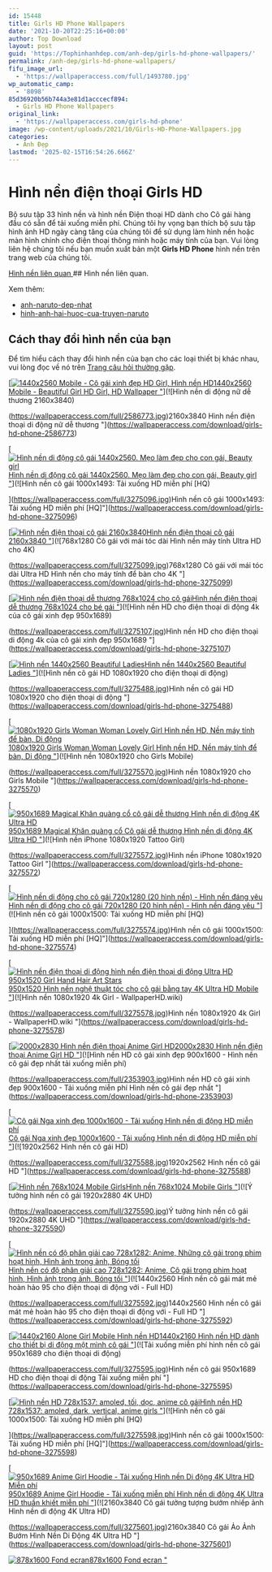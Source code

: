 ```yaml
---
id: 15448
title: Girls HD Phone Wallpapers
date: '2021-10-20T22:25:16+00:00'
author: Top Download
layout: post
guid: 'https://Tophinhanhdep.com/anh-dep/girls-hd-phone-wallpapers/'
permalink: /anh-dep/girls-hd-phone-wallpapers/
fifu_image_url:
  - 'https://wallpaperaccess.com/full/1493780.jpg'
wp_automatic_camp:
  - '8098'
85d36920b56b744a3e81d1acccecf894:
  - Girls HD Phone Wallpapers
original_link:
  - 'https://wallpaperaccess.com/girls-hd-phone'
image: /wp-content/uploads/2021/10/Girls-HD-Phone-Wallpapers.jpg
categories:
  - Ảnh Đẹp
lastmod: '2025-02-15T16:54:26.666Z'
---
```

# Hình nền điện thoại Girls HD

Bộ sưu tập 33 hình nền và hình nền Điện thoại HD dành cho Cô gái hàng đầu có sẵn để tải xuống miễn phí. Chúng tôi hy vọng bạn thích bộ sưu tập hình ảnh HD ngày càng tăng của chúng tôi để sử dụng làm hình nền hoặc màn hình chính cho điện thoại thông minh hoặc máy tính của bạn. Vui lòng liên hệ chúng tôi nếu bạn muốn xuất bản một **Girls HD Phone** hình nền trên trang web của chúng tôi.

[Hình nền liên quan ](#related) ## Hình nền liên quan.

   
 Xem thêm:

   
- [anh-naruto-dep-nhat](https://tophinhanhdep.com/anh-naruto/anh-naruto-dep-nhat/)
- [hinh-anh-hai-huoc-cua-truyen-naruto](https://tophinhanhdep.com/anh-naruto/hinh-anh-hai-huoc-cua-truyen-naruto/)

## Cách thay đổi hình nền của bạn

Để tìm hiểu cách thay đổi hình nền của bạn cho các loại thiết bị khác nhau, vui lòng đọc về nó trên [Trang câu hỏi thường gặp](https://tophinhanhdep.com/faq/).

  
[[![1440x2560 Mobile - Cô gái xinh đẹp HD Girl, Hình nền HD](https://wallpaperaccess.com/full/1493780.jpg)1440x2560 Mobile - Beautiful Girl HD Girl, HD Wallpaper "](https://wallpaperaccess.com/download/girls-hd-phone-1493780)](![Hình nền di động nữ dễ thương 2160x3840)

(https://wallpaperaccess.com/full/2586773.jpg)2160x3840 Hình nền điện thoại di động nữ dễ thương "](https://wallpaperaccess.com/download/girls-hd-phone-2586773)

[[![Hình nền di động cô gái 1440x2560.  Mẹo làm đẹp cho con gái, Beauty girl](https://wallpaperaccess.com/full/1914493.jpg)Hình nền di động cô gái 1440x2560. Mẹo làm đẹp cho con gái, Beauty girl "](https://wallpaperaccess.com/download/girls-hd-phone-1914493)](![Hình nền cô gái 1000x1493: Tải xuống HD miễn phí [HQ)

](https://wallpaperaccess.com/full/3275096.jpg)Hình nền cô gái 1000x1493: Tải xuống HD miễn phí \[HQ\]"](https://wallpaperaccess.com/download/girls-hd-phone-3275096)

[[![Hình nền điện thoại cô gái 2160x3840](https://wallpaperaccess.com/full/3275097.jpg)Hình nền điện thoại cô gái 2160x3840 "](https://wallpaperaccess.com/download/girls-hd-phone-3275097)](![768x1280 Cô gái với mái tóc dài Hình nền máy tính Ultra HD cho 4K)

(https://wallpaperaccess.com/full/3275099.jpg)768x1280 Cô gái với mái tóc dài Ultra HD Hình nền cho máy tính để bàn cho 4K "](https://wallpaperaccess.com/download/girls-hd-phone-3275099)

[[![Hình nền điện thoại dễ thương 768x1024 cho cô gái](https://wallpaperaccess.com/full/3275104.jpg)Hình nền điện thoại dễ thương 768x1024 cho bé gái "](https://wallpaperaccess.com/download/girls-hd-phone-3275104)](![Hình nền HD cho điện thoại di động 4k của cô gái xinh đẹp 950x1689)

(https://wallpaperaccess.com/full/3275107.jpg)Hình nền HD cho điện thoại di động 4k của cô gái xinh đẹp 950x1689 "](https://wallpaperaccess.com/download/girls-hd-phone-3275107)

[[![Hình nền 1440x2560 Beautiful Ladies](https://wallpaperaccess.com/full/3275480.jpg)Hình nền 1440x2560 Beautiful Ladies "](https://wallpaperaccess.com/download/girls-hd-phone-3275480)](![Hình nền cô gái HD 1080x1920 cho điện thoại di động)

(https://wallpaperaccess.com/full/3275488.jpg)Hình nền cô gái HD 1080x1920 cho điện thoại di động "](https://wallpaperaccess.com/download/girls-hd-phone-3275488)

[[![1080x1920 Girls Woman Woman Lovely Girl Hình nền HD, Nền máy tính để bàn, Di động](https://wallpaperaccess.com/full/3275569.jpg)1080x1920 Girls Woman Woman Lovely Girl Hình nền HD, Nền máy tính để bàn, Di động "](https://wallpaperaccess.com/download/girls-hd-phone-3275569)](![Hình nền 1080x1920 cho Girls Mobile)

(https://wallpaperaccess.com/full/3275570.jpg)Hình nền 1080x1920 cho Girls Mobile "](https://wallpaperaccess.com/download/girls-hd-phone-3275570)

[[![950x1689 Magical Khăn quàng cổ cô gái dễ thương Hình nền di động 4K Ultra HD](https://wallpaperaccess.com/full/3275571.jpg)950x1689 Magical Khăn quàng cổ Cô gái dễ thương Hình nền di động 4K Ultra HD "](https://wallpaperaccess.com/download/girls-hd-phone-3275571)](![Hình nền iPhone 1080x1920 Tattoo Girl)

(https://wallpaperaccess.com/full/3275572.jpg)Hình nền iPhone 1080x1920 Tattoo Girl "](https://wallpaperaccess.com/download/girls-hd-phone-3275572)

[[![Hình nền di động cho cô gái 720x1280 (20 hình nền) - Hình nền đáng yêu](https://wallpaperaccess.com/full/3275573.jpg)Hình nền di động cho cô gái 720x1280 (20 hình nền) - Hình nền đáng yêu "](https://wallpaperaccess.com/download/girls-hd-phone-3275573)](![Hình nền cô gái 1000x1500: Tải xuống HD miễn phí [HQ)

](https://wallpaperaccess.com/full/3275574.jpg)Hình nền cô gái 1000x1500: Tải xuống HD miễn phí \[HQ\]"](https://wallpaperaccess.com/download/girls-hd-phone-3275574)

[[![Hình nền điện thoại di động hình nền điện thoại di động Ultra HD 950x1520 Girl Hand Hair Art Stars](https://wallpaperaccess.com/full/3275577.jpg)950x1520 Hình nền nghệ thuật tóc cho cô gái bằng tay 4K Ultra HD Mobile "](https://wallpaperaccess.com/download/girls-hd-phone-3275577)](![Hình nền 1080x1920 4k Girl - WallpaperHD.wiki)

(https://wallpaperaccess.com/full/3275578.jpg)Hình nền 1080x1920 4k Girl - WallpaperHD.wiki "](https://wallpaperaccess.com/download/girls-hd-phone-3275578)

[[![2000x2830 Hình nền điện thoại Anime Girl HD](https://wallpaperaccess.com/full/2288412.jpg)2000x2830 Hình nền điện thoại Anime Girl HD "](https://wallpaperaccess.com/download/girls-hd-phone-2288412)](![Hình nền HD cô gái xinh đẹp 900x1600 - Hình nền cô gái đẹp nhất tải xuống miễn phí)

(https://wallpaperaccess.com/full/2353903.jpg)Hình nền HD cô gái xinh đẹp 900x1600 - Tải xuống miễn phí Hình nền cô gái đẹp nhất "](https://wallpaperaccess.com/download/girls-hd-phone-2353903)

[[![Cô gái Nga xinh đẹp 1000x1600 - Tải xuống Hình nền di động HD miễn phí](https://wallpaperaccess.com/full/3275587.jpg)Cô gái Nga xinh đẹp 1000x1600 - Tải xuống Hình nền di động HD miễn phí "](https://wallpaperaccess.com/download/girls-hd-phone-3275587)](![1920x2562 Hình nền cô gái HD)

(https://wallpaperaccess.com/full/3275588.jpg)1920x2562 Hình nền cô gái HD "](https://wallpaperaccess.com/download/girls-hd-phone-3275588)

[[![Hình nền 768x1024 Mobile Girls](https://wallpaperaccess.com/full/3275589.jpg)Hình nền 768x1024 Mobile Girls "](https://wallpaperaccess.com/download/girls-hd-phone-3275589)](![Ý tưởng hình nền cô gái 1920x2880 4K UHD)

(https://wallpaperaccess.com/full/3275590.jpg)Ý tưởng hình nền cô gái 1920x2880 4K UHD "](https://wallpaperaccess.com/download/girls-hd-phone-3275590)

[[![Hình nền có độ phân giải cao 728x1282: Anime, Những cô gái trong phim hoạt hình, Hình ảnh trong ảnh, Bóng tối](https://wallpaperaccess.com/full/1214655.jpg)Hình nền có độ phân giải cao 728x1282: Anime, Cô gái trong phim hoạt hình, Hình ảnh trong ảnh, Bóng tối "](https://wallpaperaccess.com/download/girls-hd-phone-1214655)](![1440x2560 Hình nền cô gái mát mẻ hoàn hảo 95 cho điện thoại di động với - Full HD)

(https://wallpaperaccess.com/full/3275592.jpg)1440x2560 Hình nền cô gái mát mẻ hoàn hảo 95 cho điện thoại di động với - Full HD "](https://wallpaperaccess.com/download/girls-hd-phone-3275592)

[[![1440x2160 Alone Girl Mobile Hình nền HD](https://wallpaperaccess.com/full/3275594.jpg)1440x2160 Hình nền HD dành cho thiết bị di động một mình cô gái "](https://wallpaperaccess.com/download/girls-hd-phone-3275594)](![Tải xuống miễn phí hình nền cô gái 950x1689 cho điện thoại di động)

(https://wallpaperaccess.com/full/3275595.jpg)Hình nền cô gái 950x1689 HD cho điện thoại di động Tải xuống miễn phí "](https://wallpaperaccess.com/download/girls-hd-phone-3275595)

[[![Hình nền HD 728x1537: amoled, tối, dọc, anime cô gái](https://wallpaperaccess.com/full/2394880.jpg)Hình nền HD 728x1537: amoled, dark, vertical, anime girls "](https://wallpaperaccess.com/download/girls-hd-phone-2394880)](![Hình nền cô gái 1000x1500: Tải xuống HD miễn phí [HQ)

](https://wallpaperaccess.com/full/3275598.jpg)Hình nền cô gái 1000x1500: Tải xuống HD miễn phí \[HQ\]"](https://wallpaperaccess.com/download/girls-hd-phone-3275598)

[[![950x1689 Anime Girl Hoodie - Tải xuống Hình nền Di động 4K Ultra HD Miễn phí](https://wallpaperaccess.com/full/756284.jpg)950x1689 Anime Girl Hoodie - Tải xuống miễn phí Hình nền di động 4K Ultra HD thuần khiết miễn phí "](https://wallpaperaccess.com/download/girls-hd-phone-756284)](![2160x3840 Cô gái tưởng tượng bướm nhiếp ảnh Hình nền di động 4K Ultra HD)

(https://wallpaperaccess.com/full/3275601.jpg)2160x3840 Cô gái Ảo Ảnh Bướm Hình Nền Di Động 4K Ultra HD "](https://wallpaperaccess.com/download/girls-hd-phone-3275601)

[![878x1600 Fond ecran](https://wallpaperaccess.com/full/3003278.jpg)878x1600 Fond ecran "](https://wallpaperaccess.com/download/girls-hd-phone-3003278)
